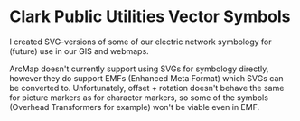 # Clark Public Utilities Vector Symbols

I created SVG-versions of some of our electric network symbology for (future) use in our GIS and webmaps. 

ArcMap doesn't currently support using SVGs for symbology directly, however they do support EMFs (Enhanced Meta Format) which SVGs can be converted to. Unfortunately, offset + rotation doesn't behave the same for picture markers as for character markers, so some of the symbols (Overhead Transformers for example) won't be viable even in EMF.
